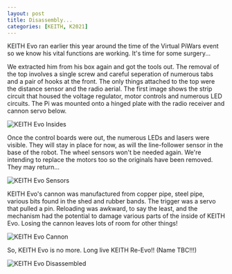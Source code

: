 ```yaml
---
layout: post
title: Disassembly...
categories: [KEITH, K2021]
---
```


KEITH Evo ran earlier this year around the time of the Virtual PiWars event so we know his vital functions are working. It's time for some surgery...

We extracted him from his box again and got the tools out. The removal of the top involves a single screw and careful seperation of numerous tabs and a pair of hooks at the front. The only things attached to the top were the distance sensor and the radio aerial. The first image shows the strip circuit that housed the voltage regulator, motor controls and numerous LED circuits. The Pi was mounted onto a hinged plate with the radio receiver and cannon servo below.

![KEITH Evo Insides](http://keiththerobot.uk/images/evo-insides.jpg "INSIDES")

Once the control boards were out, the numerous LEDs and lasers were visible. They will stay in place for now, as will the line-follower sensor in the base of the robot. The wheel sensors won't be needed again. We're intending to replace the motors too so the originals have been removed. They may return...

![KEITH Evo Sensors](http://keiththerobot.uk/images/evo-sensors.jpg "Sensors")

KEITH Evo's cannon was manufactured from copper pipe, steel pipe, various bits found in the shed and rubber bands. The trigger was a servo that pulled a pin. Reloading was awkward, to say the least, and the mechanism had the potential to damage various parts of the inside of KEITH Evo. Losing the cannon leaves lots of room for other things!

![KEITH Evo Cannon](http://keiththerobot.uk/images/evo-cannon.jpg "CANNON")

So, KEITH Evo is no more. Long live KEITH Re-Evo!! (Name TBC!!!)

![KEITH Evo Disassembled](http://keiththerobot.uk/images/evo-disassembled.jpg "DISASSEMBLED")
